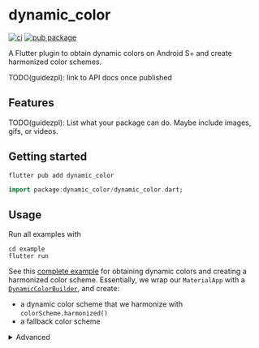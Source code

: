 # dynamic_color

[![ci](https://github.com/material-foundation/material-dynamic-color-flutter/actions/workflows/test.yml/badge.svg)](https://github.com/material-foundation/material-dynamic-color-flutter/actions/workflows/test.yml)
[![pub package](https://img.shields.io/pub/v/dynamic_color.svg)](https://pub.dev/packages/dynamic_color)

A Flutter plugin to obtain dynamic colors on Android S+ and create harmonized
color schemes.

TODO(guidezpl): link to API docs once published

## Features

TODO(guidezpl): List what your package can do. Maybe include images, gifs, or videos.

## Getting started

`flutter pub add dynamic_color`

```dart
import package:dynamic_color/dynamic_color.dart;
```

## Usage

Run all examples with
```
cd example
flutter run
```

See this [complete example] for obtaining dynamic colors and creating 
a harmonized color scheme. Essentially, we wrap our `MaterialApp` with a 
[`DynamicColorBuilder`](#1-dynamiccolorsbuilder), and create:
- a dynamic color scheme that we harmonize with `colorScheme.harmonized()`
- a fallback color scheme

<details> 
<Summary>Advanced</Summary>

`DynamicColorBuilder` is a stateful widget that provides the device's
dynamic colors in a [`CorePalette`][CorePalette]. [Example][DynamicColorBuilder example]

Android S+ | Other device
   --- | ---
<img width="100%" alt="Using dynamic color" src="https://user-images.githubusercontent.com/6655696/131468852-9e79837d-4109-40b8-82d7-3ef5fe8c225e.png" /> | <img width="100%" alt="Not using dynamic color" src="https://user-images.githubusercontent.com/6655696/131468869-180c0cad-80d5-4e5a-8f2a-6518c525b0a7.png" />

Under the hood, `DynamicColorBuilder` uses `DynamicColorsPlugin.getCorePalette()`
to obtain the [`CorePalette`][CorePalette] asynchronously. Unlike with 
`DynamicColorBuilder`, the developer is responsible for obtaining and
storing the [`CorePalette`][CorePalette].
[Example][DynamicColorsPlugin.getCorePalette example]
</details>

[CorePalette]: https://github.com/material-foundation/material-dynamic-color-flutter/tree/main/lib/tonal_palette.dart
[complete example]: https://github.com/material-foundation/material-dynamic-color-flutter/tree/main/example/lib/complete_example.dart
[DynamicColorBuilder example]: https://github.com/material-foundation/material-dynamic-color-flutter/tree/main/example/lib/dynamic_color_builder_example.dart
[DynamicColorsPlugin.getCorePalette example]: https://github.com/material-foundation/material-dynamic-color-flutter/tree/main/example/lib/get_dynamic_color_example.dart
